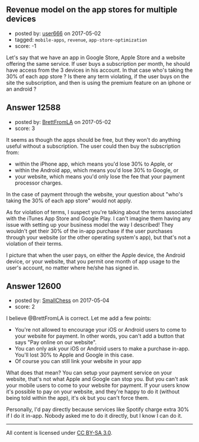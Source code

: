 ## Revenue model on the app stores for multiple devices

- posted by: [user666](https://stackexchange.com/users/984357/user666) on 2017-05-02
- tagged: `mobile-apps`, `revenue`, `app-store-optimization`
- score: -1

Let's say that we have an app in Google Store, Apple Store and a website offering the same service. If user buys a subscription per month, he should have access from the 3 devices in his account. In that case who's taking the 30% of each app store ? Is there any term violating, if the user buys on the site the subscription, and then is using the premium feature on an iphone or an android ?


## Answer 12588

- posted by: [BrettFromLA](https://stackexchange.com/users/2813127/brettfromla) on 2017-05-02
- score: 3

It seems as though the apps should be free, but they won't do anything useful without a subscription.  The user could then buy the subscription from:

 - within the iPhone app, which means you'd lose 30% to Apple, or
 - within the Android app, which means you'd lose 30% to Google, or
 - your website, which means you'd only lose the fee that your payment processor charges.

In the case of payment through the website, your question about "who's taking the 30% of each app store" would not apply.

As for violation of terms, I suspect you're talking about the terms associated with the iTunes App Store and Google Play. I can't imagine them having any issue with setting up your business model the way I described! They wouldn't get their 30% of the in-app purchase if the user purchases through your website (or the other operating system's app), but that's not a violation of their terms.

I picture that when the user pays, on either the Apple device, the Android device, or your website, that you permit one month of app usage to the user's account, no matter where he/she has signed in.


## Answer 12600

- posted by: [SmallChess](https://stackexchange.com/users/124226/smallchess) on 2017-05-04
- score: 2

I believe @BrettFromLA is correct. Let me add a few points:

 - You're not allowed to encourage your iOS or Android users to come to your website for payment. In other words, you can't add a button that says "Pay online on our website".
 - You can only ask your iOS or Android users to make a purchase in-app. You'll lost 30% to Apple and Google in this case.
 - Of course you can still link your website in your app

What does that mean? You can setup your payment service on your website, that's not what Apple and Google can stop you. But you can't ask your mobile users to come to your website for payment. If your users know it's possible to pay on your website, and they're happy to do it (without being told within the app), it's ok but you can't force them.

Personally, I'd pay directly because services like Spotify charge extra 30% if I do it in-app. Nobody asked me to do it directly, but I know I can do it.








---

All content is licensed under [CC BY-SA 3.0](https://creativecommons.org/licenses/by-sa/3.0/).
